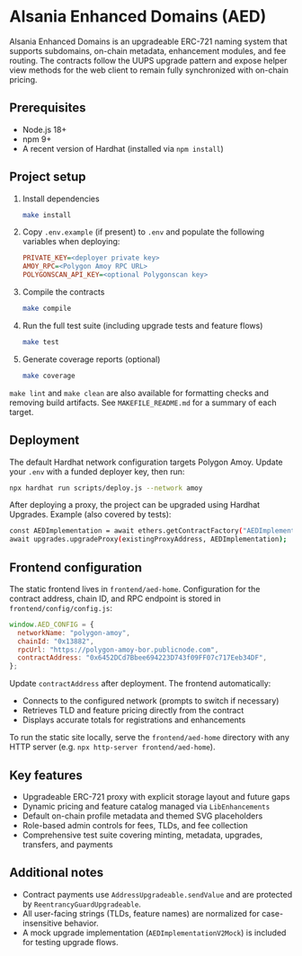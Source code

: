 # Alsania Enhanced Domains (AED)

Alsania Enhanced Domains is an upgradeable ERC-721 naming system that supports subdomains, on-chain metadata, enhancement modules, and fee routing. The contracts follow the UUPS upgrade pattern and expose helper view methods for the web client to remain fully synchronized with on-chain pricing.

## Prerequisites

- Node.js 18+
- npm 9+
- A recent version of Hardhat (installed via `npm install`)

## Project setup

1. Install dependencies

   ```bash
   make install
   ```

2. Copy `.env.example` (if present) to `.env` and populate the following variables when deploying:

   ```ini
   PRIVATE_KEY=<deployer private key>
   AMOY_RPC=<Polygon Amoy RPC URL>
   POLYGONSCAN_API_KEY=<optional Polygonscan key>
   ```

3. Compile the contracts

   ```bash
   make compile
   ```

4. Run the full test suite (including upgrade tests and feature flows)

   ```bash
   make test
   ```

5. Generate coverage reports (optional)

   ```bash
   make coverage
   ```

`make lint` and `make clean` are also available for formatting checks and removing build artifacts. See `MAKEFILE_README.md` for a summary of each target.

## Deployment

The default Hardhat network configuration targets Polygon Amoy. Update your `.env` with a funded deployer key, then run:

```bash
npx hardhat run scripts/deploy.js --network amoy
```

After deploying a proxy, the project can be upgraded using Hardhat Upgrades. Example (also covered by tests):

```bash
const AEDImplementation = await ethers.getContractFactory("AEDImplementationV2Mock");
await upgrades.upgradeProxy(existingProxyAddress, AEDImplementation);
```

## Frontend configuration

The static frontend lives in `frontend/aed-home`. Configuration for the contract address, chain ID, and RPC endpoint is stored in `frontend/config/config.js`:

```javascript
window.AED_CONFIG = {
  networkName: "polygon-amoy",
  chainId: "0x13882",
  rpcUrl: "https://polygon-amoy-bor.publicnode.com",
  contractAddress: "0x6452DCd7Bbee694223D743f09FF07c717Eeb34DF",
};
```

Update `contractAddress` after deployment. The frontend automatically:

- Connects to the configured network (prompts to switch if necessary)
- Retrieves TLD and feature pricing directly from the contract
- Displays accurate totals for registrations and enhancements

To run the static site locally, serve the `frontend/aed-home` directory with any HTTP server (e.g. `npx http-server frontend/aed-home`).

## Key features

- Upgradeable ERC-721 proxy with explicit storage layout and future gaps
- Dynamic pricing and feature catalog managed via `LibEnhancements`
- Default on-chain profile metadata and themed SVG placeholders
- Role-based admin controls for fees, TLDs, and fee collection
- Comprehensive test suite covering minting, metadata, upgrades, transfers, and payments

## Additional notes

- Contract payments use `AddressUpgradeable.sendValue` and are protected by `ReentrancyGuardUpgradeable`.
- All user-facing strings (TLDs, feature names) are normalized for case-insensitive behavior.
- A mock upgrade implementation (`AEDImplementationV2Mock`) is included for testing upgrade flows.
